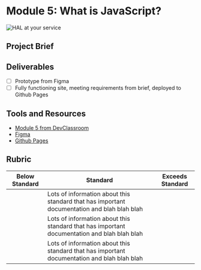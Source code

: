 # Module 5: What is JavaScript?

![HAL at your service](https://media.giphy.com/media/l3v97zG1I2yc/giphy.gif)

## Project Brief

## Deliverables 

 - [ ] Prototype from Figma <br />
 - [ ] Fully functioning site, meeting requirements from brief, deployed to Github Pages <br />
 
## Tools and Resources
- [Module 5 from DevClassroom](https://devclassroom.dev/modules/what-is-javascript)
- [Figma](https://figma.com)
- [Github Pages](https://pages.github.com/)

## Rubric
| Below Standard  | Standard                                                                                     | Exceeds Standard |
| -------------   | -------------                                                                                | -------------    |
|                 | Lots of information about this standard that has important documentation and blah blah blah  |
|                 | Lots of information about this standard that has important documentation and blah blah blah  |
|                 | Lots of information about this standard that has important documentation and blah blah blah  |

